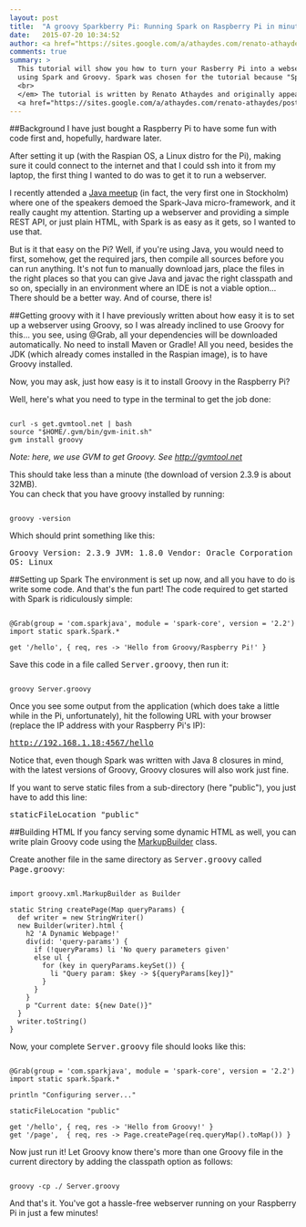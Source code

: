 ```yaml
---
layout: post
title:  "A groovy Sparkberry Pi: Running Spark on Raspberry Pi in minutes (with groovy)"
date:   2015-07-20 10:34:52
author: <a href="https://sites.google.com/a/athaydes.com/renato-athaydes/" target="_blank">Renato Athaydes</a>
comments: true
summary: > 
  This tutorial will show you how to turn your Rasberry Pi into a webserver in a matter of minutes, 
  using Spark and Groovy. Spark was chosen for the tutorial because "Spark is as easy as it gets".
  <br>
  </em> The tutorial is written by Renato Athaydes and originally appeared on his 
  <a href="https://sites.google.com/a/athaydes.com/renato-athaydes/posts/agroovywebserverrunningonraspberrypiinminutes" target="_blank">google site</a>.
---
```


##Background
I have just bought a Raspberry Pi to have some fun with code first and, hopefully, hardware later.

After setting it up (with the Raspian OS, a Linux distro for the Pi), making sure it could connect to the internet and that I could ssh into it from my laptop, the first thing I wanted to do was to get it to run a  webserver.

I recently attended a <a href="http://www.meetup.com/Stockholm-Java-User-Group/events/218888072/" target="_blank">Java meetup</a> (in fact, the very first one in Stockholm) where one of the speakers demoed the Spark-Java micro-framework, and it really caught my attention. Starting up a webserver and providing a simple REST API, or just plain HTML, with Spark is as easy as it gets, so I wanted to use that.

But is it that easy on the Pi? Well, if you're using Java, you would need to first, somehow, get the required jars, then compile all sources before you can run anything. It's not fun to manually download jars, place the files in the right places so that you can give Java and javac the right classpath and so on, specially in an environment where an IDE is not a viable option... There should be a better way. And of course, there is!

##Getting groovy with it
I have previously written about how easy it is to set up a webserver using Groovy, so I was already inclined to use Groovy for this... you see, using @Grab, all your dependencies will be downloaded automatically. No need to install Maven or Gradle! All you need, besides the JDK (which already comes installed in the Raspian image), is to have Groovy installed.

Now, you may ask, just how easy is it to install Groovy in the Raspberry Pi?

Well, here's what you need to type in the terminal to get the job done:

<pre><code class="language-bash">
curl -s get.gvmtool.net | bash
source "$HOME/.gvm/bin/gvm-init.sh"
gvm install groovy
</code></pre>

<em>Note: here, we use GVM to get Groovy. See <a href="http://gvmtool.net" target="_blank">http://gvmtool.net</a></em>

This should take less than a minute (the download of version 2.3.9 is about 32MB). <br> 
You can check that you have groovy installed by running:
<pre><code class="language-bash">
groovy -version
</code></pre>
Which should print something like this:

<samp>Groovy Version: 2.3.9 JVM: 1.8.0 Vendor: Oracle Corporation OS: Linux</samp>

##Setting up Spark
The environment is set up now, and all you have to do is write some code. And that's the fun part! The code required to get started with Spark is ridiculously simple:

<pre><code class="language-java">
@Grab(group = 'com.sparkjava', module = 'spark-core', version = '2.2')
import static spark.Spark.*

get '/hello', { req, res -> 'Hello from Groovy/Raspberry Pi!' }
</code></pre>

Save this code in a file called <samp>Server.groovy</samp>, then run it:

<pre><code class="language-bash">
groovy Server.groovy
</code></pre>

Once you see some output from the application (which does take a little while in the Pi, unfortunately), hit the following URL with your browser (replace the IP address with your Raspberry Pi's IP):

<samp>http://192.168.1.18:4567/hello</samp>

Notice that, even though Spark was written with Java 8 closures in mind, with the latest versions of Groovy, Groovy closures will also work just fine. 

If you want to serve static files from a sub-directory (here "public"), you just have to add this line:

<samp>staticFileLocation "public"</samp>

##Building HTML
If you fancy serving some dynamic HTML as well, you can write plain Groovy code using the <a href="http://groovy.codehaus.org/api/groovy/xml/MarkupBuilder.html" target="_blank">MarkupBuilder</a> class.

Create another file in the same directory as <samp>Server.groovy</samp> called <samp>Page.groovy</samp>:

<pre><code class="language-java">
import groovy.xml.MarkupBuilder as Builder

static String createPage(Map queryParams) {
  def writer = new StringWriter()
  new Builder(writer).html {
    h2 'A Dynamic Webpage!'
    div(id: 'query-params') {
      if (!queryParams) li 'No query parameters given'
      else ul {
        for (key in queryParams.keySet()) {
          li "Query param: $key -> ${queryParams[key]}"
        }
      }
    }
    p "Current date: ${new Date()}"
  }
  writer.toString()
}
</code></pre>

Now, your complete <samp>Server.groovy</samp> file should looks like this:

<pre><code class="language-java">
@Grab(group = 'com.sparkjava', module = 'spark-core', version = '2.2')
import static spark.Spark.*

println "Configuring server..."

staticFileLocation "public"

get '/hello', { req, res -> 'Hello from Groovy!' }
get '/page',  { req, res -> Page.createPage(req.queryMap().toMap()) }
</code></pre>

Now just run it! Let Groovy know there's more than one Groovy file in the current directory by adding the classpath option as follows:

<pre><code class="language-bash">
groovy -cp ./ Server.groovy
</code></pre>

And that's it. You've got a hassle-free webserver running on your Raspberry Pi in just a few minutes!